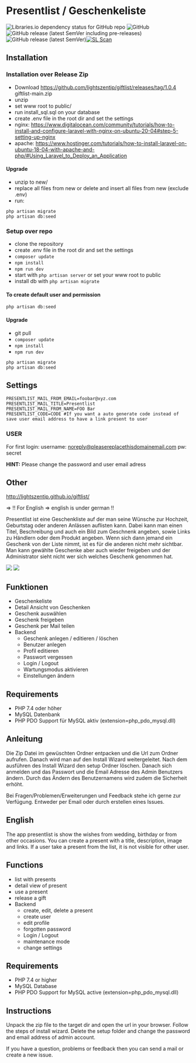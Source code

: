 # Presentlist / Geschenkeliste #
![Libraries.io dependency status for GitHub repo](https://img.shields.io/librariesio/github/lightszentip/giftlist?style=for-the-badge)
![GitHub](https://img.shields.io/github/license/lightszentip/giftlist?style=for-the-badge)
![GitHub release (latest SemVer including pre-releases)](https://img.shields.io/github/v/release/lightszentip/giftlist?include_prereleases&style=for-the-badge)
![GitHub release (latest SemVer)](https://img.shields.io/github/v/release/lightszentip/giftlist?style=for-the-badge)[![SL Scan](https://github.com/lightszentip/giftlist/actions/workflows/shiftleft.yml/badge.svg?branch=main)](https://github.com/lightszentip/giftlist/actions/workflows/shiftleft.yml)
## Installation
### Installation over Release Zip

* Download https://github.com/lightszentip/giftlist/releases/tag/1.0.4 giftlist-main.zip
* unzip
* set www root to public/
* run install_sql.sql on your database
* create .env file in the root dir and set the settings
* nginx: https://www.digitalocean.com/community/tutorials/how-to-install-and-configure-laravel-with-nginx-on-ubuntu-20-04#step-5-setting-up-nginx
* apache: https://www.hostinger.com/tutorials/how-to-install-laravel-on-ubuntu-18-04-with-apache-and-php/#Using_Laravel_to_Deploy_an_Application

#### Upgrade

* unzip to new/
* replace all files from new or delete and insert all files from new (exclude .env)
* run:
````shell
php artisan migrate
php artisan db:seed
````

### Setup over repo

* clone the repository
* create .env file in the root dir and set the settings
* ```composer update```
* ```npm install```
* ```npm run dev```
* start with ```php artisan server``` or set your www root to public
* install db with ```php artisan migrate```


#### To create default user and permission

````shell
php artisan db:seed
````

#### Upgrade

* git pull
* ```composer update```
* ```npm install```
* ```npm run dev```
````shell
php artisan migrate
php artisan db:seed
````

## Settings

````shell
PRESENTLIST_MAIL_FROM_EMAIL=foobar@xyz.com
PRESENTLIST_MAIL_TITLE=Presentlist
PRESENTLIST_MAIL_FROM_NAME=FOO Bar
PRESENTLIST_CODE=CODE #If you want a auto generate code instead of save user email address to have a link present to user
````

### USER

For first login:
username: noreply@pleasereplacethisdomainemail.com
pw: secret

__HINT:__ Please change the password and user email adress

## Other
http://lightszentip.github.io/giftlist/

=> !! For English => english is under german !!

Presentlist ist eine Geschenkliste auf der man seine Wünsche zur Hochzeit, Geburtstag oder anderen Anlässen auflisten kann. Dabei kann man einen Titel, Beschreibung und auch ein Bild zum Geschnenk angeben, sowie Links zu Händlern oder dem Produkt angeben. Wenn sich dann jemand ein Geschenk von der Liste nimmt, ist es für die anderen nicht mehr sichtbar. Man kann gewählte Geschenke aber auch wieder freigeben und der Administrator sieht nicht wer sich welches Geschenk genommen hat. 

![](https://raw.github.com/lightszentip/giftlist/gh-pages/screenshot03.PNG)
![](https://raw.github.com/lightszentip/giftlist/gh-pages/screenshot04.PNG)

## Funktionen ##
- Geschenkeliste
- Detail Ansicht von Geschenken
- Geschenk auswählen
- Geschenk freigeben
- Geschenk per Mail teilen
- Backend
	- Geschenk anlegen / editieren / löschen
	- Benutzer anlegen
	- Profil editieren
	- Passwort vergessen
	- Login / Logout
	- Wartungsmodus aktivieren
	- Einstellungen ändern


## Requirements ##

- PHP 7.4 oder höher
- MySQL Datenbank
- PHP PDO Support für MySQL aktiv (extension=php_pdo_mysql.dll)


## Anleitung ##

Die Zip Datei im gewüschten Ordner entpacken und die Url zum Ordner aufrufen. Danach wird man auf den Install Wizard weitergeleitet. Nach dem ausführen des Install Wizard den setup Ordner löschen. Danach sich anmelden und das Passwort und die Email Adresse des Admin Benutzers ändern. Durch das Ändern des Benutzernamens wird zudem die Sicherheit erhöht.

Bei Fragen/Problemen/Erweiterungen und Feedback stehe ich gerne zur Verfügung. Entweder per Email oder durch erstellen eines Issues.

## English ##

The app presentlist is show the wishes from wedding, birthday or from other occasions. You can create a present with a title, description, image and links. If a user take a present from the list, it is not visible for other user.



## Functions ##
- list with presents
- detail view of present
- use a present
- release a gift
- Backend
	- create, edit, delete a present
	- create user
	- edit profile
	- forgotten password
	- Login / Logout
	- maintenance mode
	- change settings


## Requirements ##

- PHP 7.4 or higher
- MySQL Database
- PHP PDO Support for MySQL active (extension=php_pdo_mysql.dll)


## Instructions ##

Unpack the zip file to the target dir and open the url in your browser. Follow the steps of install wizard. Delete the setup folder and change the password and email address of  admin account.

If you have a question, problems or feedback then you can send a mail or create a new issue.
